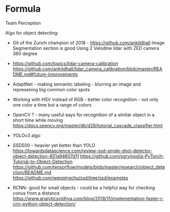 # Formula
Team Perception

Algo for object detecting:

- Git of the Zurich champion of 2018 - 
https://github.com/ankitdhall
Image Segmentation section is good
Using 2 Velodine lidar with ZED camera 360 degree 

- https://github.com/topics/lidar-camera-calibration
https://github.com/ankitdhall/lidar_camera_calibration/blob/master/README.md#future-improvements

- AdaptNet - making semantic labeling - blurring an image and represening big common color spots
- Working with HSV instead of RGB - better color recognition - not only one color a time but a range of colors
- OpenCV ? - many useful eays for recognition of a similar object in a short time while moving
https://docs.opencv.org/master/db/d28/tutorial_cascade_classifier.html

- YOLOv3 algo
- SSD500 - heavier yet better than YOLO
https://towardsdatascience.com/review-ssd-single-shot-detector-object-detection-851a94607d11
https://github.com/sgrvinod/a-PyTorch-Tutorial-to-Object-Detection
https://github.com/tensorflow/models/blob/master/research/object_detection/README.md
https://github.com/wenqingchu/ssd/tree/ssd/examples

- RCNN- good for small objects - could be a helpful way for checking conus from a distance
https://www.analyticsvidhya.com/blog/2018/11/implementation-faster-r-cnn-python-object-detection/


